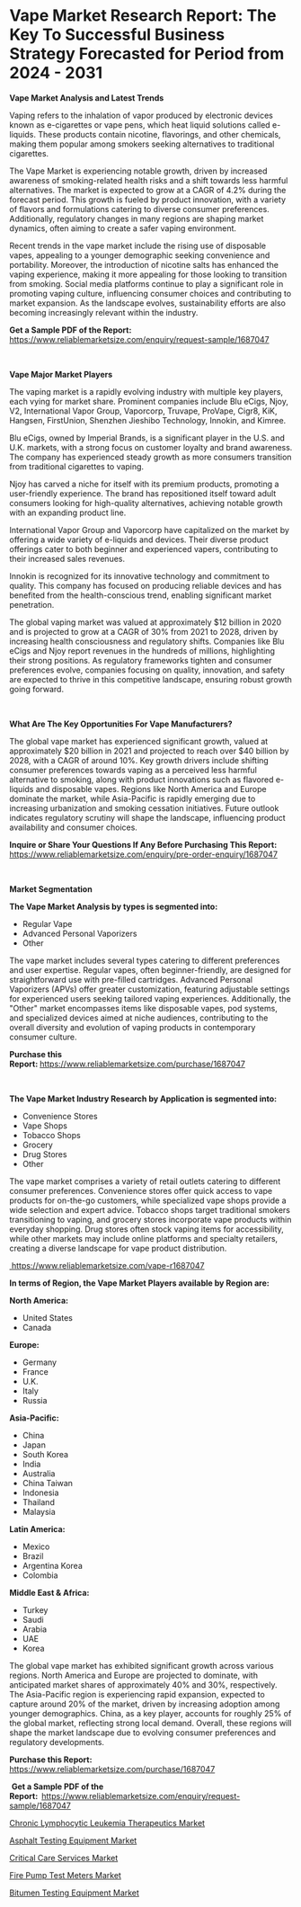 <p><h1>Vape Market Research Report: The Key To Successful Business Strategy Forecasted for Period from 2024 - 2031</h1></p><p><strong>Vape Market Analysis and Latest Trends</strong></p>
<p><p>Vaping refers to the inhalation of vapor produced by electronic devices known as e-cigarettes or vape pens, which heat liquid solutions called e-liquids. These products contain nicotine, flavorings, and other chemicals, making them popular among smokers seeking alternatives to traditional cigarettes. </p><p>The Vape Market is experiencing notable growth, driven by increased awareness of smoking-related health risks and a shift towards less harmful alternatives. The market is expected to grow at a CAGR of 4.2% during the forecast period. This growth is fueled by product innovation, with a variety of flavors and formulations catering to diverse consumer preferences. Additionally, regulatory changes in many regions are shaping market dynamics, often aiming to create a safer vaping environment.</p><p>Recent trends in the vape market include the rising use of disposable vapes, appealing to a younger demographic seeking convenience and portability. Moreover, the introduction of nicotine salts has enhanced the vaping experience, making it more appealing for those looking to transition from smoking. Social media platforms continue to play a significant role in promoting vaping culture, influencing consumer choices and contributing to market expansion. As the landscape evolves, sustainability efforts are also becoming increasingly relevant within the industry.</p></p>
<p><strong>Get a Sample PDF of the Report:&nbsp;</strong> <a href="https://www.reliablemarketsize.com/enquiry/request-sample/1687047?utm_campaign=1105&utm_medium=2&utm_source=Github&utm_content=ia&utm_term=19112024&utm_id=vape">https://www.reliablemarketsize.com/enquiry/request-sample/1687047</a></p>
<p>&nbsp;</p>
<p><strong>Vape Major Market Players</strong></p>
<p><p>The vaping market is a rapidly evolving industry with multiple key players, each vying for market share. Prominent companies include Blu eCigs, Njoy, V2, International Vapor Group, Vaporcorp, Truvape, ProVape, Cigr8, KiK, Hangsen, FirstUnion, Shenzhen Jieshibo Technology, Innokin, and Kimree.</p><p>Blu eCigs, owned by Imperial Brands, is a significant player in the U.S. and U.K. markets, with a strong focus on customer loyalty and brand awareness. The company has experienced steady growth as more consumers transition from traditional cigarettes to vaping.</p><p>Njoy has carved a niche for itself with its premium products, promoting a user-friendly experience. The brand has repositioned itself toward adult consumers looking for high-quality alternatives, achieving notable growth with an expanding product line.</p><p>International Vapor Group and Vaporcorp have capitalized on the market by offering a wide variety of e-liquids and devices. Their diverse product offerings cater to both beginner and experienced vapers, contributing to their increased sales revenues.</p><p>Innokin is recognized for its innovative technology and commitment to quality. This company has focused on producing reliable devices and has benefited from the health-conscious trend, enabling significant market penetration.</p><p>The global vaping market was valued at approximately $12 billion in 2020 and is projected to grow at a CAGR of 30% from 2021 to 2028, driven by increasing health consciousness and regulatory shifts. Companies like Blu eCigs and Njoy report revenues in the hundreds of millions, highlighting their strong positions. As regulatory frameworks tighten and consumer preferences evolve, companies focusing on quality, innovation, and safety are expected to thrive in this competitive landscape, ensuring robust growth going forward.</p></p>
<p>&nbsp;</p>
<p><strong>What Are The Key Opportunities For Vape Manufacturers?</strong></p>
<p><p>The global vape market has experienced significant growth, valued at approximately $20 billion in 2021 and projected to reach over $40 billion by 2028, with a CAGR of around 10%. Key growth drivers include shifting consumer preferences towards vaping as a perceived less harmful alternative to smoking, along with product innovations such as flavored e-liquids and disposable vapes. Regions like North America and Europe dominate the market, while Asia-Pacific is rapidly emerging due to increasing urbanization and smoking cessation initiatives. Future outlook indicates regulatory scrutiny will shape the landscape, influencing product availability and consumer choices.</p></p>
<p><strong>Inquire or Share Your Questions If Any Before Purchasing This Report:</strong> <a href="https://www.reliablemarketsize.com/enquiry/pre-order-enquiry/1687047?utm_campaign=1105&utm_medium=2&utm_source=Github&utm_content=ia&utm_term=19112024&utm_id=vape">https://www.reliablemarketsize.com/enquiry/pre-order-enquiry/1687047</a></p>
<p>&nbsp;</p>
<p><strong>Market Segmentation</strong></p>
<p><strong>The Vape Market Analysis by types is segmented into:</strong></p>
<p><ul><li>Regular Vape</li><li>Advanced Personal Vaporizers</li><li>Other</li></ul></p>
<p><p>The vape market includes several types catering to different preferences and user expertise. Regular vapes, often beginner-friendly, are designed for straightforward use with pre-filled cartridges. Advanced Personal Vaporizers (APVs) offer greater customization, featuring adjustable settings for experienced users seeking tailored vaping experiences. Additionally, the "Other" market encompasses items like disposable vapes, pod systems, and specialized devices aimed at niche audiences, contributing to the overall diversity and evolution of vaping products in contemporary consumer culture.</p></p>
<p><strong>Purchase this Report:&nbsp;</strong><a href="https://www.reliablemarketsize.com/purchase/1687047?utm_campaign=1105&utm_medium=2&utm_source=Github&utm_content=ia&utm_term=19112024&utm_id=vape">https://www.reliablemarketsize.com/purchase/1687047</a></p>
<p>&nbsp;</p>
<p><strong>The Vape Market Industry Research by Application is segmented into:</strong></p>
<p><ul><li>Convenience Stores</li><li>Vape Shops</li><li>Tobacco Shops</li><li>Grocery</li><li>Drug Stores</li><li>Other</li></ul></p>
<p><p>The vape market comprises a variety of retail outlets catering to different consumer preferences. Convenience stores offer quick access to vape products for on-the-go customers, while specialized vape shops provide a wide selection and expert advice. Tobacco shops target traditional smokers transitioning to vaping, and grocery stores incorporate vape products within everyday shopping. Drug stores often stock vaping items for accessibility, while other markets may include online platforms and specialty retailers, creating a diverse landscape for vape product distribution.</p></p>
<p><a href="https://www.reliablemarketsize.com/vape-r1687047?utm_campaign=1105&utm_medium=2&utm_source=Github&utm_content=ia&utm_term=19112024&utm_id=vape">&nbsp;https://www.reliablemarketsize.com/vape-r1687047</a></p>
<p><strong>In terms of Region, the Vape Market Players available by Region are:</strong></p>
<p>
    <p> <strong> North America: </strong>
        <ul>
            <li>United States</li>
            <li>Canada</li>
        </ul>
        </p> 
    <p> <strong> Europe: </strong>
        <ul>
            <li>Germany</li>
            <li>France</li>
            <li>U.K.</li>
            <li>Italy</li>
            <li>Russia</li>
        </ul>
        </p> 
    <p> <strong> Asia-Pacific: </strong>
        <ul>
            <li>China</li>
            <li>Japan</li>
            <li>South Korea</li>
            <li>India</li>
            <li>Australia</li>
            <li>China Taiwan</li>
            <li>Indonesia</li>
            <li>Thailand</li>
            <li>Malaysia</li>
        </ul>
        </p> 
    <p> <strong> Latin America: </strong>
        <ul>
            <li>Mexico</li>
            <li>Brazil</li>
            <li>Argentina Korea</li>
            <li>Colombia</li>
        </ul>
        </p> 
    <p> <strong> Middle East & Africa: </strong>
        <ul>
            <li>Turkey</li>
            <li>Saudi</li>
            <li>Arabia</li>
            <li>UAE</li>
            <li>Korea</li>
        </ul>
    </p>
    </p>
<p><p>The global vape market has exhibited significant growth across various regions. North America and Europe are projected to dominate, with anticipated market shares of approximately 40% and 30%, respectively. The Asia-Pacific region is experiencing rapid expansion, expected to capture around 20% of the market, driven by increasing adoption among younger demographics. China, as a key player, accounts for roughly 25% of the global market, reflecting strong local demand. Overall, these regions will shape the market landscape due to evolving consumer preferences and regulatory developments.</p></p>
<p><strong>Purchase this Report: </strong><a href="https://www.reliablemarketsize.com/purchase/1687047?utm_campaign=1105&utm_medium=2&utm_source=Github&utm_content=ia&utm_term=19112024&utm_id=vape">https://www.reliablemarketsize.com/purchase/1687047</a></p>
<p>&nbsp;<strong>Get a Sample PDF of the Report:&nbsp;&nbsp;</strong><a href="https://www.reliablemarketsize.com/enquiry/request-sample/1687047?utm_campaign=1105&utm_medium=2&utm_source=Github&utm_content=ia&utm_term=19112024&utm_id=vape">https://www.reliablemarketsize.com/enquiry/request-sample/1687047</a></p>
<p><strong></strong></p>
<p><p><a href="https://issuu.com/reportprime-2/docs/chronic-lymphocytic-leukemia-therap_591c1f51c1c9ab?utm_campaign=1105&utm_medium=2&utm_source=Github&utm_content=ia&utm_term=19112024&utm_id=vape">Chronic Lymphocytic Leukemia Therapeutics Market</a></p><p><a href="https://www.linkedin.com/pulse/asphalt-testing-equipment-industry-sector-new-technologies-market-or1me?utm_campaign=1105&utm_medium=2&utm_source=Github&utm_content=ia&utm_term=19112024&utm_id=vape">Asphalt Testing Equipment Market</a></p><p><a href="https://issuu.com/reportprime-2/docs/critical-care-services-market-size-_8f86dc204447e1?utm_campaign=1105&utm_medium=2&utm_source=Github&utm_content=ia&utm_term=19112024&utm_id=vape">Critical Care Services Market</a></p><p><a href="https://www.linkedin.com/pulse/unveiling-market-trends-global-fire-pump-test-meters-growth-ofq9e?utm_campaign=1105&utm_medium=2&utm_source=Github&utm_content=ia&utm_term=19112024&utm_id=vape">Fire Pump Test Meters Market</a></p><p><a href="https://www.linkedin.com/pulse/bitumen-testing-equipment-industry-forecast-market-shifts-strategic-x1wre?utm_campaign=1105&utm_medium=2&utm_source=Github&utm_content=ia&utm_term=19112024&utm_id=vape">Bitumen Testing Equipment Market</a></p></p>